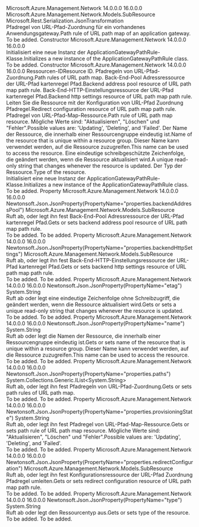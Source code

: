 <Type Name="ApplicationGatewayPathRule" FullName="Microsoft.Azure.Management.Network.Models.ApplicationGatewayPathRule">
  <TypeSignature Language="C#" Value="public class ApplicationGatewayPathRule : Microsoft.Azure.Management.Network.Models.SubResource" />
  <TypeSignature Language="ILAsm" Value=".class public auto ansi beforefieldinit ApplicationGatewayPathRule extends Microsoft.Azure.Management.Network.Models.SubResource" />
  <TypeSignature Language="DocId" Value="T:Microsoft.Azure.Management.Network.Models.ApplicationGatewayPathRule" />
  <TypeSignature Language="VB.NET" Value="Public Class ApplicationGatewayPathRule&#xA;Inherits SubResource" />
  <TypeSignature Language="F#" Value="type ApplicationGatewayPathRule = class&#xA;    inherit SubResource" />
  <AssemblyInfo>
    <AssemblyName>Microsoft.Azure.Management.Network</AssemblyName>
    <AssemblyVersion>14.0.0.0</AssemblyVersion>
    <AssemblyVersion>16.0.0.0</AssemblyVersion>
  </AssemblyInfo>
  <Base>
    <BaseTypeName>Microsoft.Azure.Management.Network.Models.SubResource</BaseTypeName>
  </Base>
  <Interfaces />
  <Attributes>
    <Attribute>
      <AttributeName>Microsoft.Rest.Serialization.JsonTransformation</AttributeName>
    </Attribute>
  </Attributes>
  <Docs>
    <summary>
            <span data-ttu-id="45ae8-101">Pfadregel von URL-Pfad-Zuordnung für ein vorhandenes Anwendungsgateway.</span><span class="sxs-lookup"><span data-stu-id="45ae8-101">Path rule of URL path map of an application gateway.</span></span>
            </summary>
    <remarks>To be added.</remarks>
  </Docs>
  <Members>
    <Member MemberName=".ctor">
      <MemberSignature Language="C#" Value="public ApplicationGatewayPathRule ();" />
      <MemberSignature Language="ILAsm" Value=".method public hidebysig specialname rtspecialname instance void .ctor() cil managed" />
      <MemberSignature Language="DocId" Value="M:Microsoft.Azure.Management.Network.Models.ApplicationGatewayPathRule.#ctor" />
      <MemberSignature Language="VB.NET" Value="Public Sub New ()" />
      <MemberType>Constructor</MemberType>
      <AssemblyInfo>
        <AssemblyName>Microsoft.Azure.Management.Network</AssemblyName>
        <AssemblyVersion>14.0.0.0</AssemblyVersion>
        <AssemblyVersion>16.0.0.0</AssemblyVersion>
      </AssemblyInfo>
      <Parameters />
      <Docs>
        <summary>
            <span data-ttu-id="45ae8-102">Initialisiert eine neue Instanz der ApplicationGatewayPathRule-Klasse.</span><span class="sxs-lookup"><span data-stu-id="45ae8-102">Initializes a new instance of the ApplicationGatewayPathRule class.</span></span>
            </summary>
        <remarks>To be added.</remarks>
      </Docs>
    </Member>
    <Member MemberName=".ctor">
      <MemberSignature Language="C#" Value="public ApplicationGatewayPathRule (string id = null, System.Collections.Generic.IList&lt;string&gt; paths = null, Microsoft.Azure.Management.Network.Models.SubResource backendAddressPool = null, Microsoft.Azure.Management.Network.Models.SubResource backendHttpSettings = null, Microsoft.Azure.Management.Network.Models.SubResource redirectConfiguration = null, string provisioningState = null, string name = null, string etag = null, string type = null);" />
      <MemberSignature Language="ILAsm" Value=".method public hidebysig specialname rtspecialname instance void .ctor(string id, class System.Collections.Generic.IList`1&lt;string&gt; paths, class Microsoft.Azure.Management.Network.Models.SubResource backendAddressPool, class Microsoft.Azure.Management.Network.Models.SubResource backendHttpSettings, class Microsoft.Azure.Management.Network.Models.SubResource redirectConfiguration, string provisioningState, string name, string etag, string type) cil managed" />
      <MemberSignature Language="DocId" Value="M:Microsoft.Azure.Management.Network.Models.ApplicationGatewayPathRule.#ctor(System.String,System.Collections.Generic.IList{System.String},Microsoft.Azure.Management.Network.Models.SubResource,Microsoft.Azure.Management.Network.Models.SubResource,Microsoft.Azure.Management.Network.Models.SubResource,System.String,System.String,System.String,System.String)" />
      <MemberSignature Language="VB.NET" Value="Public Sub New (Optional id As String = null, Optional paths As IList(Of String) = null, Optional backendAddressPool As SubResource = null, Optional backendHttpSettings As SubResource = null, Optional redirectConfiguration As SubResource = null, Optional provisioningState As String = null, Optional name As String = null, Optional etag As String = null, Optional type As String = null)" />
      <MemberSignature Language="F#" Value="new Microsoft.Azure.Management.Network.Models.ApplicationGatewayPathRule : string * System.Collections.Generic.IList&lt;string&gt; * Microsoft.Azure.Management.Network.Models.SubResource * Microsoft.Azure.Management.Network.Models.SubResource * Microsoft.Azure.Management.Network.Models.SubResource * string * string * string * string -&gt; Microsoft.Azure.Management.Network.Models.ApplicationGatewayPathRule" Usage="new Microsoft.Azure.Management.Network.Models.ApplicationGatewayPathRule (id, paths, backendAddressPool, backendHttpSettings, redirectConfiguration, provisioningState, name, etag, type)" />
      <MemberType>Constructor</MemberType>
      <AssemblyInfo>
        <AssemblyName>Microsoft.Azure.Management.Network</AssemblyName>
        <AssemblyVersion>14.0.0.0</AssemblyVersion>
        <AssemblyVersion>16.0.0.0</AssemblyVersion>
      </AssemblyInfo>
      <Parameters>
        <Parameter Name="id" Type="System.String" />
        <Parameter Name="paths" Type="System.Collections.Generic.IList&lt;System.String&gt;" />
        <Parameter Name="backendAddressPool" Type="Microsoft.Azure.Management.Network.Models.SubResource" />
        <Parameter Name="backendHttpSettings" Type="Microsoft.Azure.Management.Network.Models.SubResource" />
        <Parameter Name="redirectConfiguration" Type="Microsoft.Azure.Management.Network.Models.SubResource" />
        <Parameter Name="provisioningState" Type="System.String" />
        <Parameter Name="name" Type="System.String" />
        <Parameter Name="etag" Type="System.String" />
        <Parameter Name="type" Type="System.String" />
      </Parameters>
      <Docs>
        <param name="id"><span data-ttu-id="45ae8-103">Ressourcen-ID</span><span class="sxs-lookup"><span data-stu-id="45ae8-103">Resource ID.</span></span></param>
        <param name="paths"><span data-ttu-id="45ae8-104">Pfadregeln von URL-Pfad-Zuordnung.</span><span class="sxs-lookup"><span data-stu-id="45ae8-104">Path rules of URL path map.</span></span></param>
        <param name="backendAddressPool"><span data-ttu-id="45ae8-105">Back-End-Pool Adressressource der URL-Pfad kartenregel Pfad.</span><span class="sxs-lookup"><span data-stu-id="45ae8-105">Backend address pool resource of URL path map path rule.</span></span></param>
        <param name="backendHttpSettings"><span data-ttu-id="45ae8-106">Back-End-HTTP-Einstellungsressource der URL-Pfad kartenregel Pfad.</span><span class="sxs-lookup"><span data-stu-id="45ae8-106">Backend http settings resource of URL path map path rule.</span></span></param>
        <param name="redirectConfiguration"><span data-ttu-id="45ae8-107">Leiten Sie die Ressource mit der Konfiguration von URL-Pfad Zuordnung Pfadregel.</span><span class="sxs-lookup"><span data-stu-id="45ae8-107">Redirect configuration resource of URL path map path rule.</span></span></param>
        <param name="provisioningState"><span data-ttu-id="45ae8-108">Pfadregel von URL-Pfad-Map-Ressource.</span><span class="sxs-lookup"><span data-stu-id="45ae8-108">Path rule of URL path map resource.</span></span>
            <span data-ttu-id="45ae8-109">Mögliche Werte sind: "Aktualisieren", "Löschen" und "Fehler".</span><span class="sxs-lookup"><span data-stu-id="45ae8-109">Possible values are: 'Updating', 'Deleting', and 'Failed'.</span></span></param>
        <param name="name"><span data-ttu-id="45ae8-110">Der Name der Ressource, die innerhalb einer Ressourcengruppe eindeutig ist.</span><span class="sxs-lookup"><span data-stu-id="45ae8-110">Name of the resource that is unique within a resource group.</span></span> <span data-ttu-id="45ae8-111">Dieser Name kann verwendet werden, auf die Ressource zuzugreifen.</span><span class="sxs-lookup"><span data-stu-id="45ae8-111">This name can be used to access the resource.</span></span></param>
        <param name="etag"><span data-ttu-id="45ae8-112">Eine eindeutige schreibgeschützte Zeichenfolge, die geändert werden, wenn die Ressource aktualisiert wird.</span><span class="sxs-lookup"><span data-stu-id="45ae8-112">A unique read-only string that changes whenever the resource is updated.</span></span></param>
        <param name="type"><span data-ttu-id="45ae8-113">Der Typ der Ressource.</span><span class="sxs-lookup"><span data-stu-id="45ae8-113">Type of the resource.</span></span></param>
        <summary>
            <span data-ttu-id="45ae8-114">Initialisiert eine neue Instanz der ApplicationGatewayPathRule-Klasse.</span><span class="sxs-lookup"><span data-stu-id="45ae8-114">Initializes a new instance of the ApplicationGatewayPathRule class.</span></span>
            </summary>
        <remarks>To be added.</remarks>
      </Docs>
    </Member>
    <Member MemberName="BackendAddressPool">
      <MemberSignature Language="C#" Value="public Microsoft.Azure.Management.Network.Models.SubResource BackendAddressPool { get; set; }" />
      <MemberSignature Language="ILAsm" Value=".property instance class Microsoft.Azure.Management.Network.Models.SubResource BackendAddressPool" />
      <MemberSignature Language="DocId" Value="P:Microsoft.Azure.Management.Network.Models.ApplicationGatewayPathRule.BackendAddressPool" />
      <MemberSignature Language="VB.NET" Value="Public Property BackendAddressPool As SubResource" />
      <MemberSignature Language="F#" Value="member this.BackendAddressPool : Microsoft.Azure.Management.Network.Models.SubResource with get, set" Usage="Microsoft.Azure.Management.Network.Models.ApplicationGatewayPathRule.BackendAddressPool" />
      <MemberType>Property</MemberType>
      <AssemblyInfo>
        <AssemblyName>Microsoft.Azure.Management.Network</AssemblyName>
        <AssemblyVersion>14.0.0.0</AssemblyVersion>
        <AssemblyVersion>16.0.0.0</AssemblyVersion>
      </AssemblyInfo>
      <Attributes>
        <Attribute>
          <AttributeName>Newtonsoft.Json.JsonProperty(PropertyName="properties.backendAddressPool")</AttributeName>
        </Attribute>
      </Attributes>
      <ReturnValue>
        <ReturnType>Microsoft.Azure.Management.Network.Models.SubResource</ReturnType>
      </ReturnValue>
      <Docs>
        <summary>
            <span data-ttu-id="45ae8-115">Ruft ab, oder legt ihn fest Back-End-Pool Adressressource der URL-Pfad kartenregel Pfad.</span><span class="sxs-lookup"><span data-stu-id="45ae8-115">Gets or sets backend address pool resource of URL path map path rule.</span></span>
            </summary>
        <value>To be added.</value>
        <remarks>To be added.</remarks>
      </Docs>
    </Member>
    <Member MemberName="BackendHttpSettings">
      <MemberSignature Language="C#" Value="public Microsoft.Azure.Management.Network.Models.SubResource BackendHttpSettings { get; set; }" />
      <MemberSignature Language="ILAsm" Value=".property instance class Microsoft.Azure.Management.Network.Models.SubResource BackendHttpSettings" />
      <MemberSignature Language="DocId" Value="P:Microsoft.Azure.Management.Network.Models.ApplicationGatewayPathRule.BackendHttpSettings" />
      <MemberSignature Language="VB.NET" Value="Public Property BackendHttpSettings As SubResource" />
      <MemberSignature Language="F#" Value="member this.BackendHttpSettings : Microsoft.Azure.Management.Network.Models.SubResource with get, set" Usage="Microsoft.Azure.Management.Network.Models.ApplicationGatewayPathRule.BackendHttpSettings" />
      <MemberType>Property</MemberType>
      <AssemblyInfo>
        <AssemblyName>Microsoft.Azure.Management.Network</AssemblyName>
        <AssemblyVersion>14.0.0.0</AssemblyVersion>
        <AssemblyVersion>16.0.0.0</AssemblyVersion>
      </AssemblyInfo>
      <Attributes>
        <Attribute>
          <AttributeName>Newtonsoft.Json.JsonProperty(PropertyName="properties.backendHttpSettings")</AttributeName>
        </Attribute>
      </Attributes>
      <ReturnValue>
        <ReturnType>Microsoft.Azure.Management.Network.Models.SubResource</ReturnType>
      </ReturnValue>
      <Docs>
        <summary>
            <span data-ttu-id="45ae8-116">Ruft ab, oder legt ihn fest Back-End-HTTP-Einstellungsressource der URL-Pfad kartenregel Pfad.</span><span class="sxs-lookup"><span data-stu-id="45ae8-116">Gets or sets backend http settings resource of URL path map path rule.</span></span>
            </summary>
        <value>To be added.</value>
        <remarks>To be added.</remarks>
      </Docs>
    </Member>
    <Member MemberName="Etag">
      <MemberSignature Language="C#" Value="public string Etag { get; set; }" />
      <MemberSignature Language="ILAsm" Value=".property instance string Etag" />
      <MemberSignature Language="DocId" Value="P:Microsoft.Azure.Management.Network.Models.ApplicationGatewayPathRule.Etag" />
      <MemberSignature Language="VB.NET" Value="Public Property Etag As String" />
      <MemberSignature Language="F#" Value="member this.Etag : string with get, set" Usage="Microsoft.Azure.Management.Network.Models.ApplicationGatewayPathRule.Etag" />
      <MemberType>Property</MemberType>
      <AssemblyInfo>
        <AssemblyName>Microsoft.Azure.Management.Network</AssemblyName>
        <AssemblyVersion>14.0.0.0</AssemblyVersion>
        <AssemblyVersion>16.0.0.0</AssemblyVersion>
      </AssemblyInfo>
      <Attributes>
        <Attribute>
          <AttributeName>Newtonsoft.Json.JsonProperty(PropertyName="etag")</AttributeName>
        </Attribute>
      </Attributes>
      <ReturnValue>
        <ReturnType>System.String</ReturnType>
      </ReturnValue>
      <Docs>
        <summary>
            <span data-ttu-id="45ae8-117">Ruft ab oder legt eine eindeutige Zeichenfolge ohne Schreibzugriff, die geändert werden, wenn die Ressource aktualisiert wird.</span><span class="sxs-lookup"><span data-stu-id="45ae8-117">Gets or sets a unique read-only string that changes whenever the resource is updated.</span></span>
            </summary>
        <value>To be added.</value>
        <remarks>To be added.</remarks>
      </Docs>
    </Member>
    <Member MemberName="Name">
      <MemberSignature Language="C#" Value="public string Name { get; set; }" />
      <MemberSignature Language="ILAsm" Value=".property instance string Name" />
      <MemberSignature Language="DocId" Value="P:Microsoft.Azure.Management.Network.Models.ApplicationGatewayPathRule.Name" />
      <MemberSignature Language="VB.NET" Value="Public Property Name As String" />
      <MemberSignature Language="F#" Value="member this.Name : string with get, set" Usage="Microsoft.Azure.Management.Network.Models.ApplicationGatewayPathRule.Name" />
      <MemberType>Property</MemberType>
      <AssemblyInfo>
        <AssemblyName>Microsoft.Azure.Management.Network</AssemblyName>
        <AssemblyVersion>14.0.0.0</AssemblyVersion>
        <AssemblyVersion>16.0.0.0</AssemblyVersion>
      </AssemblyInfo>
      <Attributes>
        <Attribute>
          <AttributeName>Newtonsoft.Json.JsonProperty(PropertyName="name")</AttributeName>
        </Attribute>
      </Attributes>
      <ReturnValue>
        <ReturnType>System.String</ReturnType>
      </ReturnValue>
      <Docs>
        <summary>
            <span data-ttu-id="45ae8-118">Ruft ab oder legt die Namen der Ressource, die innerhalb einer Ressourcengruppe eindeutig ist.</span><span class="sxs-lookup"><span data-stu-id="45ae8-118">Gets or sets name of the resource that is unique within a resource group.</span></span> <span data-ttu-id="45ae8-119">Dieser Name kann verwendet werden, auf die Ressource zuzugreifen.</span><span class="sxs-lookup"><span data-stu-id="45ae8-119">This name can be used to access the resource.</span></span>
            </summary>
        <value>To be added.</value>
        <remarks>To be added.</remarks>
      </Docs>
    </Member>
    <Member MemberName="Paths">
      <MemberSignature Language="C#" Value="public System.Collections.Generic.IList&lt;string&gt; Paths { get; set; }" />
      <MemberSignature Language="ILAsm" Value=".property instance class System.Collections.Generic.IList`1&lt;string&gt; Paths" />
      <MemberSignature Language="DocId" Value="P:Microsoft.Azure.Management.Network.Models.ApplicationGatewayPathRule.Paths" />
      <MemberSignature Language="VB.NET" Value="Public Property Paths As IList(Of String)" />
      <MemberSignature Language="F#" Value="member this.Paths : System.Collections.Generic.IList&lt;string&gt; with get, set" Usage="Microsoft.Azure.Management.Network.Models.ApplicationGatewayPathRule.Paths" />
      <MemberType>Property</MemberType>
      <AssemblyInfo>
        <AssemblyName>Microsoft.Azure.Management.Network</AssemblyName>
        <AssemblyVersion>14.0.0.0</AssemblyVersion>
        <AssemblyVersion>16.0.0.0</AssemblyVersion>
      </AssemblyInfo>
      <Attributes>
        <Attribute>
          <AttributeName>Newtonsoft.Json.JsonProperty(PropertyName="properties.paths")</AttributeName>
        </Attribute>
      </Attributes>
      <ReturnValue>
        <ReturnType>System.Collections.Generic.IList&lt;System.String&gt;</ReturnType>
      </ReturnValue>
      <Docs>
        <summary>
            <span data-ttu-id="45ae8-120">Ruft ab, oder legt ihn fest Pfadregeln von URL-Pfad-Zuordnung.</span><span class="sxs-lookup"><span data-stu-id="45ae8-120">Gets or sets path rules of URL path map.</span></span>
            </summary>
        <value>To be added.</value>
        <remarks>To be added.</remarks>
      </Docs>
    </Member>
    <Member MemberName="ProvisioningState">
      <MemberSignature Language="C#" Value="public string ProvisioningState { get; set; }" />
      <MemberSignature Language="ILAsm" Value=".property instance string ProvisioningState" />
      <MemberSignature Language="DocId" Value="P:Microsoft.Azure.Management.Network.Models.ApplicationGatewayPathRule.ProvisioningState" />
      <MemberSignature Language="VB.NET" Value="Public Property ProvisioningState As String" />
      <MemberSignature Language="F#" Value="member this.ProvisioningState : string with get, set" Usage="Microsoft.Azure.Management.Network.Models.ApplicationGatewayPathRule.ProvisioningState" />
      <MemberType>Property</MemberType>
      <AssemblyInfo>
        <AssemblyName>Microsoft.Azure.Management.Network</AssemblyName>
        <AssemblyVersion>14.0.0.0</AssemblyVersion>
        <AssemblyVersion>16.0.0.0</AssemblyVersion>
      </AssemblyInfo>
      <Attributes>
        <Attribute>
          <AttributeName>Newtonsoft.Json.JsonProperty(PropertyName="properties.provisioningState")</AttributeName>
        </Attribute>
      </Attributes>
      <ReturnValue>
        <ReturnType>System.String</ReturnType>
      </ReturnValue>
      <Docs>
        <summary>
            <span data-ttu-id="45ae8-121">Ruft ab, oder legt ihn fest Pfadregel von URL-Pfad-Map-Ressource.</span><span class="sxs-lookup"><span data-stu-id="45ae8-121">Gets or sets path rule of URL path map resource.</span></span> <span data-ttu-id="45ae8-122">Mögliche Werte sind: "Aktualisieren", "Löschen" und "Fehler".</span><span class="sxs-lookup"><span data-stu-id="45ae8-122">Possible values are: 'Updating', 'Deleting', and 'Failed'.</span></span>
            </summary>
        <value>To be added.</value>
        <remarks>To be added.</remarks>
      </Docs>
    </Member>
    <Member MemberName="RedirectConfiguration">
      <MemberSignature Language="C#" Value="public Microsoft.Azure.Management.Network.Models.SubResource RedirectConfiguration { get; set; }" />
      <MemberSignature Language="ILAsm" Value=".property instance class Microsoft.Azure.Management.Network.Models.SubResource RedirectConfiguration" />
      <MemberSignature Language="DocId" Value="P:Microsoft.Azure.Management.Network.Models.ApplicationGatewayPathRule.RedirectConfiguration" />
      <MemberSignature Language="VB.NET" Value="Public Property RedirectConfiguration As SubResource" />
      <MemberSignature Language="F#" Value="member this.RedirectConfiguration : Microsoft.Azure.Management.Network.Models.SubResource with get, set" Usage="Microsoft.Azure.Management.Network.Models.ApplicationGatewayPathRule.RedirectConfiguration" />
      <MemberType>Property</MemberType>
      <AssemblyInfo>
        <AssemblyName>Microsoft.Azure.Management.Network</AssemblyName>
        <AssemblyVersion>14.0.0.0</AssemblyVersion>
        <AssemblyVersion>16.0.0.0</AssemblyVersion>
      </AssemblyInfo>
      <Attributes>
        <Attribute>
          <AttributeName>Newtonsoft.Json.JsonProperty(PropertyName="properties.redirectConfiguration")</AttributeName>
        </Attribute>
      </Attributes>
      <ReturnValue>
        <ReturnType>Microsoft.Azure.Management.Network.Models.SubResource</ReturnType>
      </ReturnValue>
      <Docs>
        <summary>
            <span data-ttu-id="45ae8-123">Ruft ab, oder legt ihn fest Konfigurationsressource der URL-Pfad Zuordnung Pfadregel umleiten.</span><span class="sxs-lookup"><span data-stu-id="45ae8-123">Gets or sets redirect configuration resource of URL path map path rule.</span></span>
            </summary>
        <value>To be added.</value>
        <remarks>To be added.</remarks>
      </Docs>
    </Member>
    <Member MemberName="Type">
      <MemberSignature Language="C#" Value="public string Type { get; set; }" />
      <MemberSignature Language="ILAsm" Value=".property instance string Type" />
      <MemberSignature Language="DocId" Value="P:Microsoft.Azure.Management.Network.Models.ApplicationGatewayPathRule.Type" />
      <MemberSignature Language="VB.NET" Value="Public Property Type As String" />
      <MemberSignature Language="F#" Value="member this.Type : string with get, set" Usage="Microsoft.Azure.Management.Network.Models.ApplicationGatewayPathRule.Type" />
      <MemberType>Property</MemberType>
      <AssemblyInfo>
        <AssemblyName>Microsoft.Azure.Management.Network</AssemblyName>
        <AssemblyVersion>14.0.0.0</AssemblyVersion>
        <AssemblyVersion>16.0.0.0</AssemblyVersion>
      </AssemblyInfo>
      <Attributes>
        <Attribute>
          <AttributeName>Newtonsoft.Json.JsonProperty(PropertyName="type")</AttributeName>
        </Attribute>
      </Attributes>
      <ReturnValue>
        <ReturnType>System.String</ReturnType>
      </ReturnValue>
      <Docs>
        <summary>
            <span data-ttu-id="45ae8-124">Ruft ab oder legt den Ressourcentyp aus.</span><span class="sxs-lookup"><span data-stu-id="45ae8-124">Gets or sets type of the resource.</span></span>
            </summary>
        <value>To be added.</value>
        <remarks>To be added.</remarks>
      </Docs>
    </Member>
  </Members>
</Type>
